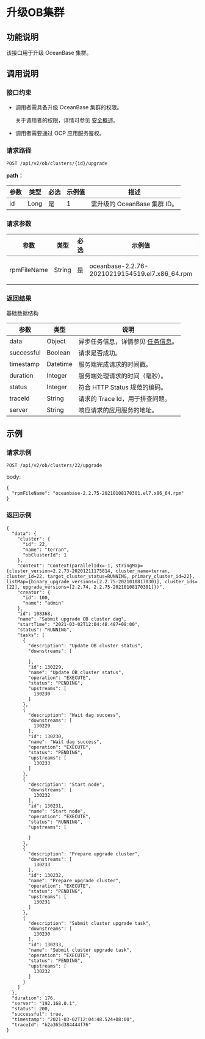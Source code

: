 升级OB集群 
===========================



功能说明 
-------------------------

该接口用于升级 OceanBase 集群。

调用说明 
-------------------------

### 接口约束 

* 调用者需具备升级 OceanBase 集群的权限。

  关于调用者的权限，详情可参见 [安全概述](/zh-CN/3.ob-cloud-platform/3.userguide-features/7.system-management-features/4.security-overview.md)。
  

* 调用者需要通过 OCP 应用服务鉴权。

  




### 请求路径 

`POST /api/v2/ob/clusters/{id}/upgrade`

**path：** 


| 参数 |  类型  | 必选 | 示例值 |          描述           |
|----|------|----|-----|-----------------------|
| id | Long | 是  | 1   | 需升级的 OceanBase 集群 ID。 |



### 请求参数 



|     参数      |   类型   | 必选 |                      示例值                       |   描述    |
|-------------|--------|----|------------------------------------------------|---------|
| rpmFileName | String | 是  | oceanbase-2.2.76-20210219154519.el7.x86_64.rpm | rpm 包名。 |



### 返回结果 

基础数据结构


|     参数     |    类型    |                                说明                                |
|------------|----------|------------------------------------------------------------------|
| data       | Object   | 异步任务信息，详情参见 [任务信息](/zh-CN/5.api-reference/17.api-appendix/1.task-information.md)。 |
| successful | Boolean  | 请求是否成功。                                                          |
| timestamp  | Datetime | 服务端完成请求的时间戳。                                                     |
| duration   | Integer  | 服务端处理请求的时间（毫秒）。                                                  |
| status     | Integer  | 符合 HTTP Status 规范的编码。                                            |
| traceId    | String   | 请求的 Trace Id，用于排查问题。                                             |
| server     | String   | 响应请求的应用服务的地址。                                                    |



示例 
-----------------------

### 请求示例 

`POST /api/v2/ob/clusters/22/upgrade`

body:

```unknow
{
  "rpmFileName": "oceanbase-2.2.75-20210108170301.el7.x86_64.rpm"
}
```



### 返回示例 

```unknow
{
  "data": {
    "cluster": {
      "id": 22,
      "name": "terran",
      "obClusterId": 1
    },
    "context": "Context(parallelIdx=-1, stringMap={cluster_version=2.2.73-20201211175814, cluster_name=terran, cluster_id=22, target_cluster_status=RUNNING, primary_cluster_id=22}, listMap={binary_upgrade_versions=[2.2.75-20210108170301], cluster_ids=[22], upgrade_versions=[2.2.74, 2.2.75-20210108170301]})",
    "creator": {
      "id": 100,
      "name": "admin"
    },
    "id": 108368,
    "name": "Submit upgrade OB cluster dag",
    "startTime": "2021-03-02T12:04:48.487+08:00",
    "status": "RUNNING",
    "tasks": [
      {
        "description": "Update OB cluster status",
        "downstreams": [
          
        ],
        "id": 130229,
        "name": "Update OB cluster status",
        "operation": "EXECUTE",
        "status": "PENDING",
        "upstreams": [
          130230
        ]
      },
      {
        "description": "Wait dag success",
        "downstreams": [
          130229
        ],
        "id": 130230,
        "name": "Wait dag success",
        "operation": "EXECUTE",
        "status": "PENDING",
        "upstreams": [
          130233
        ]
      },
      {
        "description": "Start node",
        "downstreams": [
          130232
        ],
        "id": 130231,
        "name": "Start node",
        "operation": "EXECUTE",
        "status": "RUNNING",
        "upstreams": [
          
        ]
      },
      {
        "description": "Prepare upgrade cluster",
        "downstreams": [
          130233
        ],
        "id": 130232,
        "name": "Prepare upgrade cluster",
        "operation": "EXECUTE",
        "status": "PENDING",
        "upstreams": [
          130231
        ]
      },
      {
        "description": "Submit cluster upgrade task",
        "downstreams": [
          130230
        ],
        "id": 130233,
        "name": "Submit cluster upgrade task",
        "operation": "EXECUTE",
        "status": "PENDING",
        "upstreams": [
          130232
        ]
      }
    ]
  },
  "duration": 176,
  "server": "192.168.0.1",
  "status": 200,
  "successful": true,
  "timestamp": "2021-03-02T12:04:48.524+08:00",
  "traceId": "b2a365d384444f76"
}
```


